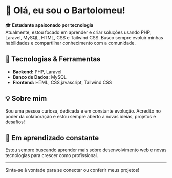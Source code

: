 # 👋 Olá, eu sou o Bartolomeu!

🎓 **Estudante apaixonado por tecnologia**  
Atualmente, estou focado em aprender e criar soluções usando PHP, Laravel, MySQL, HTML, CSS e Tailwind CSS. Busco sempre evoluir minhas habilidades e compartilhar conhecimento com a comunidade.

## 🚀 Tecnologias & Ferramentas
- **Backend:** PHP, Laravel
- **Banco de Dados:** MySQL
- **Frontend:** HTML, CSS,javascript, Tailwind CSS

## 💡 Sobre mim
Sou uma pessoa curiosa, dedicada e em constante evolução. Acredito no poder da colaboração e estou sempre aberto a novas ideias, projetos e desafios!

## 🌱 Em aprendizado constante
Estou sempre buscando aprender mais sobre desenvolvimento web e novas tecnologias para crescer como profissional.

---

Sinta-se à vontade para se conectar ou conferir meus projetos!

<!--
Adicione seus links de redes sociais ou projetos favoritos aqui:
[![LinkedIn](https://img.shields.io/badge/LinkedIn-blue?style=flat-square&logo=linkedin)](URL_DO_SEU_LINKEDIN)
[![Portfolio](https://img.shields.io/badge/Website-Portfolio-informational?style=flat-square&logo=google-chrome)](URL_DO_SEU_PORTFOLIO)
-->




